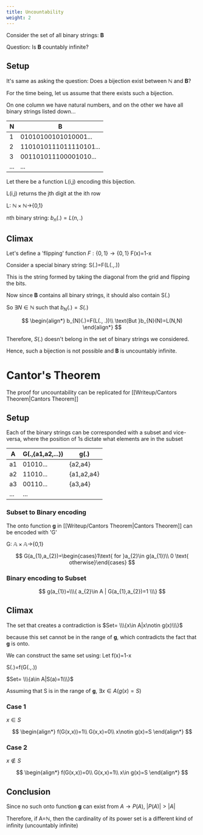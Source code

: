```yaml
---
title: Uncountability
weight: 2
---
```


Consider the set of all binary strings: **B**

Question: Is **B** countably infinite?

## Setup

It's same as asking the question: Does a bijection exist between $\mathbb{N}$ and **B**?

For the time being, let us assume that there exists such a bijection.

On one column we have natural numbers, and on the other we have all binary strings listed down...

N | B
--- | ---
1 | 01010100101010001...
2 | 1101010111011110101...
3 | 001101011100001010...
... | ...

Let there be a function L(i,j) encoding this bijection.

L(i,j) returns the jth digit at the ith row

L: $\mathbb{N}\times \mathbb{N}\rightarrow${0,1}

nth binary string: $b_n(.)=L(n,.)$

## Climax

Let's define a 'flipping' function $F:\{0,1\}\rightarrow \{0,1\}$
F(x)=1-x

Consider a special binary string: S(.)=F(L(.,.))

This is the string formed by taking the diagonal from the grid and flipping the bits.

Now since **B** contains all binary strings, it should also contain S(.)

So $\exists N\in \mathbb{N}$ such that $b_{N}(.)=S(.)$

$$
\begin{align*}
b_{N}(.)=F(L(., .))\\
\text{But }b_{N}(N)=L(N,N)
\end{align*}
$$

Therefore, $S(.)$ doesn't belong in the set of binary strings we considered.

Hence, such a bijection is not possible and **B** is uncountably infinite.

# Cantor's Theorem

The proof for uncountability can be replicated for [[Writeup/Cantors Theorem|Cantors Theorem]]

## Setup

Each of the binary strings can be corresponded with a subset and vice-versa, where the position of 1s dictate what elements are in the subset

A | G(.,{a1,a2,...}) | g(.)
--- | --- | ---
a1 | 01010... | {a2,a4}
a2 | 11010... | {a1,a2,a4}
a3 | 00110... | {a3,a4}
... | ...

### Subset to Binary encoding

The onto function **g** in [[Writeup/Cantors Theorem|Cantors Theorem]] can be encoded with 'G'

G: $\mathbb{A}\times \mathbb{A}\rightarrow${0,1}

$$
G(a_{1},a_{2})=\begin{cases}1\text{ for }a_{2}\in g(a_{1})\\ 0  \text{ otherwise}\end{cases}
$$

### Binary encoding to Subset

$$
g(a_{1})=\\\{ a_{2}\in A | G(a_{1},a_{2})=1 \\\}
$$

## Climax



The set that creates a contradiction is 
$Set= \\\{x\in A|x\notin g(x)\\\}$

because this set cannot be in the range of **g**, which contradicts the fact that **g** is onto.

We can construct the same set using:
Let f(x)=1-x

S(.)=f(G(.,.))

$Set= \\\{a\in A|S(a)=1\\\}$

Assuming that S is in the range of **g**, $\exists x\in A(g(x)=S)$

### Case 1

$x\in S$

$$
\begin{align*}
f(G(x,x))=1\\
G(x,x)=0\\
x\notin g(x)=S
\end{align*}
$$

### Case 2

$x\notin S$

$$
\begin{align*}
f(G(x,x))=0\\
G(x,x)=1\\
x\in g(x)=S
\end{align*}
$$

## Conclusion

Since no such onto function **g** can exist from $A\rightarrow P(A)$, $|P(A)|>|A|$

Therefore, if A=$\mathbb{N}$, then the cardinality of its power set is a different kind of infinity (uncountably infinite)